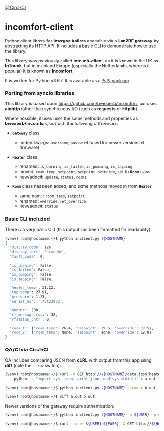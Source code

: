 [![CircleCI](https://circleci.com/gh/zxdavb/incomfort-client.svg?style=svg)](https://circleci.com/gh/zxdavb/incomfort-client)

# incomfort-client

Python client library for **Intergas boilers** accesible via a **Lan2RF gateway** by abstracting its HTTP API. It includes a basic CLI to demonstrate how to use the library.

This library was previously called **intouch-client**, as it is known in the UK as **InTouch**, but in mainland Europe (especially the Netherlands, where is it popular) it is known as **Incomfort**.

It is written for Python v3.6.7. It is available as a [PyPi package](https://pypi.org/project/incomfort-client/).

### Porting from syncio libraries
This library is based upon https://github.com/bwesterb/incomfort, but uses **aiohttp** rather than synchronous I/O (such as **requests** or **httplib**).

Where possible, it uses uses the same methods and properties as **bwesterb/incomfort**, but with the following differences:

  - **`Gateway`** class
    - added kwargs: `username`, `password` (used for newer versions of firmware)

  - **`Heater`** class
    - renamed: `is_burning`, `is_failed`, `is_pumping`, `is_tapping`
    - moved: `room_temp`, `setpoint`, `setpoint_override`, `set` to **`Room`** class
    - new/added: `update`, `status`, `rooms`

  - **`Room`** class has been added, and some methods moved in from **`Heater`**
    - same name: `room_temp`, `setpoint`
    - renamed: `override`, `set_override`
    - new/added: `status`

### Basic CLI included
There is a very basic CLI (this output has been formatted for readability):
```bash
(venv) root@hostname:~/$ python inclient.py ${HOSTNAME}
{
  'display_code': 126,
  'display_text': 'standby',
  'fault_code': 0,

  'is_burning': False,
  'is_failed': False,
  'is_pumping': False,
  'is_tapping': False,

  'heater_temp': 31.22,
  'tap_temp': 27.91,
  'pressure': 1.23,
  'serial_no': '175t23072',

  'nodenr': 200,
  'rf_message_rssi': 38,
  'rfstatus_cntr': 0,

  'room_1': {'room_temp': 26.4, 'setpoint': 19.5, 'override': 19.5},
  'room_2': {'room_temp': None, 'setpoint': None, 'override': 19.0}
}
```

### QA/CI via CircleCI
QA includes comparing JSON from **cURL** with output from this app using **diff** (note the `--raw` switch):
```bash
(venv) root@hostname:~/$ curl -X GET http://${HOSTNAME}/data.json?heater=0 | \
    python -c "import sys, json; print(json.load(sys.stdin))" > a.out

(venv) root@hostname:~/$ python inclient.py ${HOSTNAME} --raw > b.out

(venv) root@hostname:~/$ diff a.out b.out
```
Newer versions of the gateway require authentication:
```bash
(venv) root@hostname:~/$ python inclient.py ${HOSTNAME} -u ${USER} -p ${PASS}

(venv) root@hostname:~/$ curl --user ${USER}:${PASS} -X GET http://${HOSTNAME}/protect/data.json?heater=0
```
